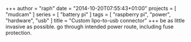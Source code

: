 +++
author = "raph"
date = "2014-10-20T07:55:43+01:00"
projects = [ "mudcam" ]
series = [ "battery pi" ]
tags = [ "raspberry pi", "power", "hardware", "usb" ]
title = "Custom lipo-to-usb connector"
+++
be as little invasive as possible. go through intended power route, including fuse protection.

